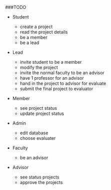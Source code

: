 ###TODO
- Student
    - create a project
    - read the project details
    - be a member
    - be a lead

- Lead
    - invite student to be a member
    - modify the project
    - invite the normal faculty to be an advisor
    - have 1 professor for an advisor
    - hand in the project to advisor for evaluate
    - submit the final project to evaluator

- Member
    - see project status
    - update project status

- Admin
    - edit database
    - choose evaluater

- Faculty
    - be an advisor

- Advisor
    - see status projects
    - approve the projects